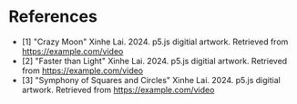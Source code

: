 # References
- [1] "Crazy Moon" Xinhe Lai. 2024. p5.js digitial artwork. Retrieved from https://example.com/video
- [2] "Faster than Light" Xinhe Lai. 2024. p5.js digitial artwork. Retrieved from https://example.com/video
- [3] "Symphony of Squares and Circles" Xinhe Lai. 2024. p5.js digitial artwork. Retrieved from https://example.com/video
